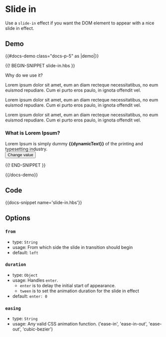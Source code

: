 # Slide in

Use a `slide-in` effect if you want the DOM element to appear with a nice slide in effect.

## Demo

{{#docs-demo class="docs-p-5" as |demo|}}

{{! BEGIN-SNIPPET slide-in.hbs }}
  <p {{slide-in 
    from="bottom" 
    duration=(hash enter=300)}}>
    Why do we use it?
    <div {{slide-in 
      from="bottom" 
      duration=(hash enter=800)}}>
      Lorem ipsum dolor sit amet, eum an diam recteque necessitatibus, no eum euismod repudiare. Cum ei purto eros paulo, in ignota offendit vel. 
    </div>
  </p>

  <p {{slide-in 
    from="top" 
    duration=(hash enter=1200)}}>
    Lorem ipsum dolor sit amet, eum an diam recteque necessitatibus, no eum euismod repudiare. Cum ei purto eros paulo, in ignota offendit vel. 
  </p>

  <p {{slide-in 
    from="right" 
    duration=(hash enter=1600)}}>
    Lorem ipsum dolor sit amet, eum an diam recteque necessitatibus, no eum euismod repudiare. Cum ei purto eros paulo, in ignota offendit vel. 
  </p>

  <p>
    <h3 {{slide-in duration=(hash enter=300)}}>What is Lorem Ipsum?</h3>
    <div {{slide-in duration=(hash enter=600)}}>
      Lorem Ipsum is simply dummy
      <strong
        {{fade-in crossFadeOnChange=true}}>
        {{dynamicText}}
      </strong>
      of the printing and typesetting industry.
      <div><button class="docs-btn" onclick={{action "changeText"}}>
        Change value
      </button></div>
    </div>
  </p>
{{! END-SNIPPET }}

{{/docs-demo}}

## Code

{{docs-snippet name='slide-in.hbs'}}

## Options

### `from`
* type: `String`
* usage: From which side the slide in transition should begin
* default: `left`

### `duration`
* type: `Object`
* usage: Handles `enter`.
  * `enter` is to delay the initial start of appearance.
  * `tween` is to set the animation duration for the slide in effect
* default: `enter: 0`

### `easing`
* type: `String`
* usage: Any valid CSS animation function. ('ease-in', 'ease-in-out', 'ease-out', 'cubic-bezier')
